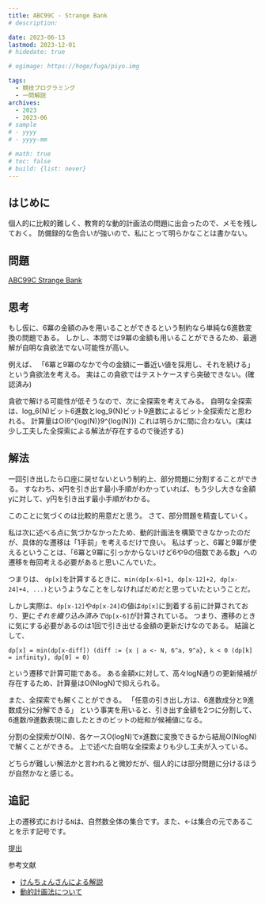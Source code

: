 ```yaml
---
title: ABC99C - Strange Bank
# description: 

date: 2023-06-13
lastmod: 2023-12-01
# hidedate: true

# ogimage: https://hoge/fuga/piyo.img

tags:
  - 競技プログラミング
  - 一問解説
archives:
  - 2023
  - 2023-06
# sample
# - yyyy
# - yyyy-mm

# math: true
# toc: false
# build: {list: never}
---
```


## はじめに

個人的に比較的難しく、教育的な動的計画法の問題に出会ったので、メモを残しておく。
防備録的な色合いが強いので、私にとって明らかなことは書かない。

## 問題

[ABC99C Strange Bank](https://atcoder.jp/contests/abc099/tasks/abc099_c)

## 思考

もし仮に、6冪の金額のみを用いることができるという制約なら単純な6進数変換の問題である。
しかし、本問では9冪の金額も用いることができるため、最適解が自明な貪欲法でない可能性が高い。

例えば、 「6冪と9冪のなかで今の金額に一番近い値を採用し、それを続ける」
という貪欲法を考える。
実はこの貪欲ではテストケースすら突破できない。(確認済み)

貪欲で解ける可能性が低そうなので、次に全探索を考えてみる。
自明な全探索は、log_6(N)ビット6進数とlog_9(N)ビット9進数によるビット全探索だと思われる。
計算量はO(6\^{log(N)}9\^{log(N)})
これは明らかに間に合わない。(実は少し工夫した全探索による解法が存在するので後述する)

## 解法

一回引き出したら口座に戻せないという制約上、部分問題に分割することができる。
すなわち、x円を引き出す最小手順がわかっていれば、もう少し大きな金額yに対して、y円を引き出す最小手順がわかる。

このことに気づくのは比較的用意だと思う。 さて、部分問題を精査していく。

私は次に述べる点に気づかなかったため、動的計画法を構築できなかったのだが、具体的な遷移は「1手前」を考えるだけで良い。
私はずっと、6冪と9冪が使えるということは、「6冪と9冪に引っかからないけど6や9の倍数である数」への遷移を毎回考える必要があると思いこんでいた。

つまりは、
`dp[x]`を計算するときに、`min(dp[x-6]+1, dp[x-12]+2, dp[x-24]+4, ...)`というようなことをしなければだめだと思っていたということだ。

しかし実際は、`dp[x-12]`や`dp[x-24]`の値は`dp[x]`に到着する前に計算されており、更に*それを織り込み済みで*`dp[x-6]`が計算されている。
つまり、遷移のときに気にする必要があるのは1回で引き出せる金額の更新だけなのである。
結論として、

`dp[x] = min(dp[x-diff]) (diff := {x | a <- N, 6^a, 9^a}, k < 0 (dp[k] = infinity), dp[0] = 0)`

という遷移で計算可能である。
ある金額xに対して、高々logN通りの更新候補が存在するため、計算量はO(NlogN)で抑えられる。

また、全探索でも解くことができる。
「任意の引き出し方は、6進数成分と9進数成分に分解できる」
という事実を用いると、引き出す金額を2つに分割して、6進数/9進数表現に直したときのビットの総和が候補値になる。

分割の全探索がO(N)、各ケースO(logN)でx進数に変換できるから結局O(NlogN)で解くことができる。
上で述べた自明な全探索よりも少し工夫が入っている。

どちらが難しい解法かと言われると微妙だが、個人的には部分問題に分けるほうが自然かなと感じる。

## 追記

上の遷移式における`N`は、自然数全体の集合です。また、\<-は集合の元であることを示す記号です。

[提出](https://atcoder.jp/contests/abc099/submissions/42236364)

参考文献

-   [けんちょんさんによる解説](https://qiita.com/drken/items/ace3142967c4f01d42e9)
-   [動的計画法について](https://tayama-2.hatenadiary.org/entry/20111210/1323502092)
